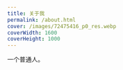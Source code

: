 ```yaml
---
title: 关于我
permalink: /about.html
cover: /images/72475416_p0_res.webp
coverWidth: 1600
coverHeight: 1000
---
```


一个普通人。